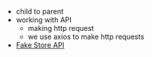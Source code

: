 - child to parent
- working with API
  - making http request
  - we use axios to make http requests
- [Fake Store API](https://fakestoreapi.com/)
